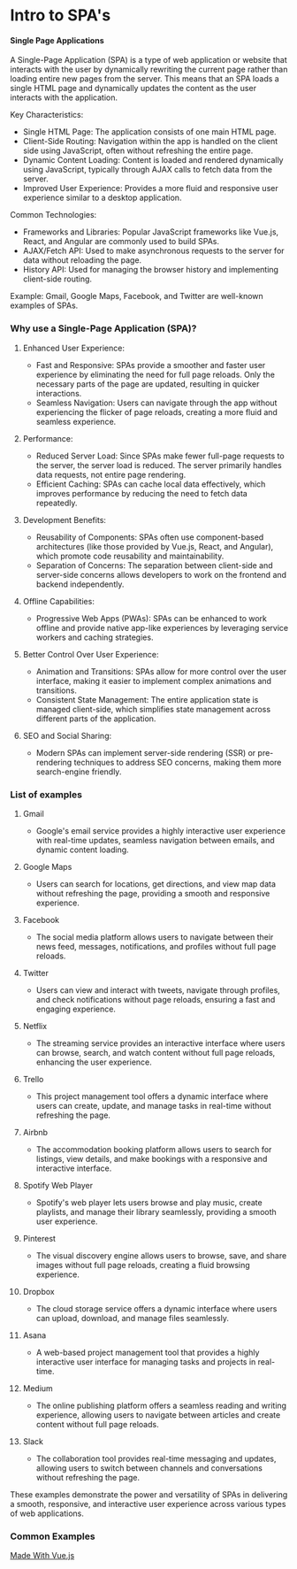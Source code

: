 # Intro to SPA's

#### Single Page Applications

A Single-Page Application (SPA) is a type of web application or website that interacts with the user by dynamically rewriting the current page rather than loading entire new pages from the server. This means that an SPA loads a single HTML page and dynamically updates the content as the user interacts with the application.

Key Characteristics:

- Single HTML Page: The application consists of one main HTML page.
- Client-Side Routing: Navigation within the app is handled on the client side using JavaScript, often without refreshing the entire page.
- Dynamic Content Loading: Content is loaded and rendered dynamically using JavaScript, typically through AJAX calls to fetch data from the server.
- Improved User Experience: Provides a more fluid and responsive user experience similar to a desktop application.

Common Technologies:

- Frameworks and Libraries: Popular JavaScript frameworks like Vue.js, React, and Angular are commonly used to build SPAs.
- AJAX/Fetch API: Used to make asynchronous requests to the server for data without reloading the page.
- History API: Used for managing the browser history and implementing client-side routing.

Example: Gmail, Google Maps, Facebook, and Twitter are well-known examples of SPAs.

### Why use a Single-Page Application (SPA)?

1.  Enhanced User Experience:

    - Fast and Responsive: SPAs provide a smoother and faster user experience by eliminating the need for full page reloads. Only the necessary parts of the page are updated, resulting in quicker interactions.
    - Seamless Navigation: Users can navigate through the app without experiencing the flicker of page reloads, creating a more fluid and seamless experience.

2.  Performance:

    - Reduced Server Load: Since SPAs make fewer full-page requests to the server, the server load is reduced. The server primarily handles data requests, not entire page rendering.
    - Efficient Caching: SPAs can cache local data effectively, which improves performance by reducing the need to fetch data repeatedly.

3.  Development Benefits:

    - Reusability of Components: SPAs often use component-based architectures (like those provided by Vue.js, React, and Angular), which promote code reusability and maintainability.
    - Separation of Concerns: The separation between client-side and server-side concerns allows developers to work on the frontend and backend independently.

4.  Offline Capabilities:

    - Progressive Web Apps (PWAs): SPAs can be enhanced to work offline and provide native app-like experiences by leveraging service workers and caching strategies.

5.  Better Control Over User Experience:

    - Animation and Transitions: SPAs allow for more control over the user interface, making it easier to implement complex animations and transitions.
    - Consistent State Management: The entire application state is managed client-side, which simplifies state management across different parts of the application.

6.  SEO and Social Sharing:

    - Modern SPAs can implement server-side rendering (SSR) or pre-rendering techniques to address SEO concerns, making them more search-engine friendly.

### List of examples

1.  Gmail

    - Google's email service provides a highly interactive user experience with real-time updates, seamless navigation between emails, and dynamic content loading.

2.  Google Maps

    - Users can search for locations, get directions, and view map data without refreshing the page, providing a smooth and responsive experience.

3.  Facebook

    - The social media platform allows users to navigate between their news feed, messages, notifications, and profiles without full page reloads.

4.  Twitter

    - Users can view and interact with tweets, navigate through profiles, and check notifications without page reloads, ensuring a fast and engaging experience.

5.  Netflix

    - The streaming service provides an interactive interface where users can browse, search, and watch content without full page reloads, enhancing the user experience.

6.  Trello

    - This project management tool offers a dynamic interface where users can create, update, and manage tasks in real-time without refreshing the page.

7.  Airbnb

    - The accommodation booking platform allows users to search for listings, view details, and make bookings with a responsive and interactive interface.

8.  Spotify Web Player

    - Spotify's web player lets users browse and play music, create playlists, and manage their library seamlessly, providing a smooth user experience.

9.  Pinterest

    - The visual discovery engine allows users to browse, save, and share images without full page reloads, creating a fluid browsing experience.

10. Dropbox

    - The cloud storage service offers a dynamic interface where users can upload, download, and manage files seamlessly.

11. Asana

    - A web-based project management tool that provides a highly interactive user interface for managing tasks and projects in real-time.

12. Medium

    - The online publishing platform offers a seamless reading and writing experience, allowing users to navigate between articles and create content without full page reloads.

13. Slack

    - The collaboration tool provides real-time messaging and updates, allowing users to switch between channels and conversations without refreshing the page.

These examples demonstrate the power and versatility of SPAs in delivering a smooth, responsive, and interactive user experience across various types of web applications.

### Common Examples

[Made With Vue.js](https://madewithvuejs.com/)
